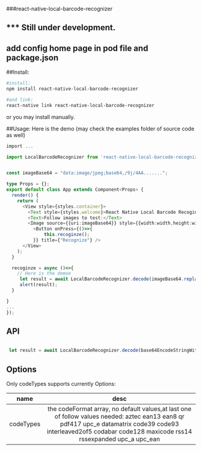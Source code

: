 ﻿###react-native-local-barcode-recognizer
## *** Still under development.
## add config home page in pod file and package.json
##Install:
```bash
#install:
npm install react-native-local-barcode-recognizer

#and link:
react-native link react-native-local-barcode-recognizer

```

or you may install manually.

##Usage:
Here is the demo (may check the examples folder of source code as well)

```typescript 
import ...

import LocalBarcodeRecognizer from 'react-native-local-barcode-recognizer';


const imageBase64 = "data:image/jpeg;base64,/9j/4AA.......";

type Props = {};
export default class App extends Component<Props> {
  render() {
    return (
      <View style={styles.container}>
        <Text style={styles.welcome}>React Native Local Barcode Recoginzer Demo</Text>
        <Text>Follow images to test:</Text>
        <Image source={{uri:imageBase64}} style={{width:width,height:width}}></Image>
          <Button onPress={()=>{
              this.recoginze();
          }} title={"Recognize"} />
      </View>
    );
  }

  recoginze = async ()=>{
	// Here is the demoe
     let result = await LocalBarcodeRecognizer.decode(imageBase64.replace("data:image/jpeg;base64,",""),{codeTypes:['ean13','qr']});
     alert(result);
  }

}
...
});


```

## API
```javascript

 let result = await LocalBarcodeRecognizer.decode(base64EncodeStringWithSchema,options);


```

## Options
Only codeTypes supports currently
Options:

| name | desc |
|:----:|:----:|
| codeTypes | the codeFormat array, no default values,at last one of follow values needed: aztec ean13 ean8 qr pdf417 upc_e datamatrix code39 code93 interleaved2of5 codabar code128 maxicode rss14 rssexpanded upc_a upc_ean   |
